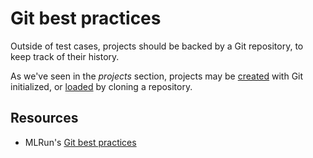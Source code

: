 # Git best practices

Outside of test cases, projects should be backed by a Git repository, to keep track of their history.

As we've seen in the *projects* section, projects may be [created](/tasks/projects#create) with Git initialized, or [loaded](/tasks/projects#load) by cloning a repository.

## Resources

- MLRun's [Git best practices](https://docs.mlrun.org/en/latest/projects/git-best-practices.html)